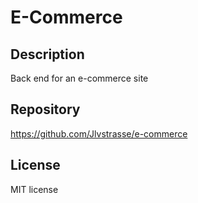 # E-Commerce

## Description
Back end for an e-commerce site

## Repository
https://github.com/Jlvstrasse/e-commerce

## License
MIT license